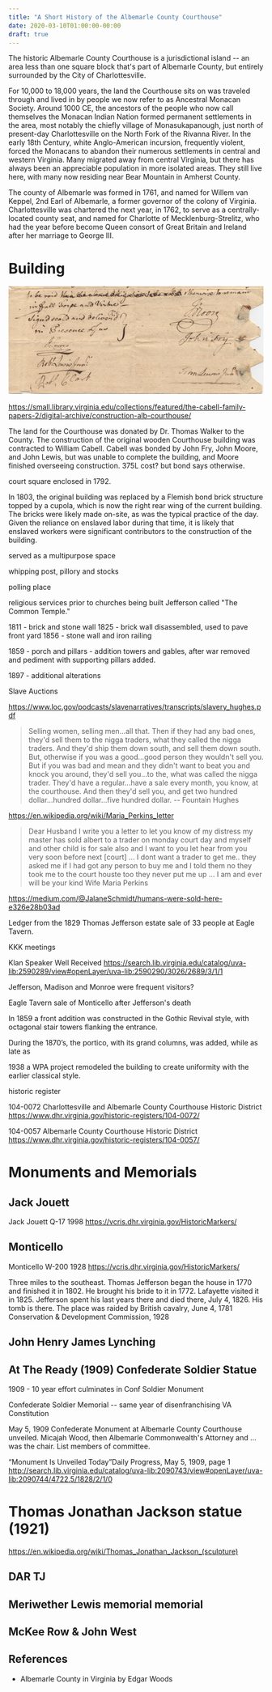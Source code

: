 ```yaml
---
title: "A Short History of the Albemarle County Courthouse"
date: 2020-03-10T01:00:00-00:00
draft: true
---
```


The historic Albemarle County Courthouse is a jurisdictional island -- an area less than one square block that's part of Albemarle County, but entirely surrounded by the City of Charlottesville.

For 10,000 to 18,000 years, the land the Courthouse sits on was traveled through and lived in by people we now refer to as Ancestral Monacan Society. Around 1000 CE, the ancestors of the people who now call themselves the Monacan Indian Nation formed permanent settlements in the area, most notably the chiefly village of Monasukapanough, just north of present-day Charlottesville on the North Fork of the Rivanna River. In the early 18th Century, white Anglo-American incursion, frequently violent, forced the Monacans to abandon their numerous settlements in central and western Virginia. Many migrated away from central Virginia, but there has always been an appreciable population in more isolated areas. They still live here, with many now residing near Bear Mountain in Amherst County. 

The county of Albemarle was formed in 1761, and named for Willem van Keppel, 2nd Earl of Albemarle, a former governor of the colony of Virginia. Charlottesville was chartered the next year, in 1762, to serve as a centrally-located county seat, and named for Charlotte of Mecklenburg-Strelitz, who had the year before become Queen consort of Great Britain and Ireland after her marriage to George III.

# Building

![1763 Bond](1763-bond.jpg "1763 Bond")

https://small.library.virginia.edu/collections/featured/the-cabell-family-papers-2/digital-archive/construction-alb-courthouse/

The land for the Courthouse was donated by Dr. Thomas Walker to the County. The construction of the original wooden Courthouse building was contracted to William Cabell. Cabell was bonded by John Fry, John Moore, and John Lewis, but was unable to complete the building, and Moore finished overseeing construction.    375L cost? but bond says otherwise.

court square enclosed in 1792. 

In 1803, the original building was replaced by a Flemish bond brick structure topped by a cupola, which is now the right rear wing of the current building. The bricks were likely made on-site, as was the typical practice of the day. Given the reliance on enslaved labor during that time, it is likely that enslaved workers were significant contributors to the construction of the building. 

served as a multipurpose space

whipping post, pillory and stocks

polling place

religious services prior to churches being built Jefferson called "The Common Temple."

1811 - brick and stone wall
1825 - brick wall disassembled, used to pave front yard
1856 - stone wall and iron railing

1859 - porch and pillars - addition towers and gables, after war removed and pediment with supporting pillars added. 

1897 - additional alterations

Slave Auctions

https://www.loc.gov/podcasts/slavenarratives/transcripts/slavery_hughes.pdf
> Selling women, selling men...all that. Then if they had any bad ones, they'd sell them to the nigga traders, what they called the nigga traders. And they'd ship them down south, and sell them down south. But, otherwise if you was a good...good person they wouldn't sell you. But if you was bad and mean and they didn't want to beat you and knock you around, they'd sell you...to the, what was called the nigga trader. They'd have a regular...have a sale every month, you know, at the courthouse. And then they'd sell you, and get two hundred dollar...hundred dollar...five hundred dollar. -- Fountain Hughes

https://en.wikipedia.org/wiki/Maria_Perkins_letter

>Dear Husband I write you a letter to let you
know of my distress my master has sold albert to a trader
on monday court day and myself and other child is for sale also
and I want to you let hear from you very soon before
next [court] ... I dont want a trader to
get me.. they asked me if I had got any person to buy me
and I told them no they took me to the court houste too they
never put me up ... I am and ever will be your kind Wife Maria Perkins 

https://medium.com/@JalaneSchmidt/humans-were-sold-here-e326e28b03ad

Ledger from the 1829 Thomas Jefferson estate sale of 33 people at Eagle Tavern.

KKK meetings

Klan Speaker Well Received https://search.lib.virginia.edu/catalog/uva-lib:2590289/view#openLayer/uva-lib:2590290/3026/2689/3/1/1


Jefferson, Madison and Monroe were frequent visitors?

Eagle Tavern sale of Monticello after Jefferson's death

In 1859 a front addition was constructed in the Gothic Revival style, with octagonal stair towers flanking the entrance. 

During the 1870’s, the portico, with its grand columns, was added, while as late as 

1938 a WPA project remodeled the building to create uniformity with the earlier classical style.

historic register

104-0072 Charlottesville and Albemarle County Courthouse Historic District 
https://www.dhr.virginia.gov/historic-registers/104-0072/

104-0057 Albemarle County Courthouse Historic District 
https://www.dhr.virginia.gov/historic-registers/104-0057/

# Monuments and Memorials

## Jack Jouett

Jack Jouett Q-17 1998
https://vcris.dhr.virginia.gov/HistoricMarkers/

## Monticello

Monticello W-200 1928
https://vcris.dhr.virginia.gov/HistoricMarkers/

Three miles to the southeast. Thomas Jefferson began the house in 1770 and finished it in 1802. He brought his bride to it in 1772. Lafayette visited it in 1825. Jefferson spent his last years there and died there, July 4, 1826. His tomb is there. The place was raided by British cavalry, June 4, 1781 
Conservation & Development Commission, 1928

## John Henry James Lynching


## At The Ready (1909) Confederate Soldier Statue

1909 - 10 year effort culminates in Conf Soldier Monument

Confederate Soldier Memorial -- same year of disenfranchising VA Constitution

May 5, 1909 Confederate Monument at Albemarle County Courthouse unveiled.
Micajah Wood, then Albemarle Commonwealth's Attorney and ... was the chair. List members of committee. 

“Monument Is Unveiled Today”Daily Progress, May 5, 1909, page 1 http://search.lib.virginia.edu/catalog/uva-lib:2090743/view#openLayer/uva-lib:2090744/4722.5/1828/2/1/0 

# Thomas Jonathan Jackson statue (1921)

https://en.wikipedia.org/wiki/Thomas_Jonathan_Jackson_(sculpture)

## DAR TJ

## Meriwether Lewis memorial memorial

## McKee Row & John West

## References

* Albemarle County in Virginia by Edgar Woods